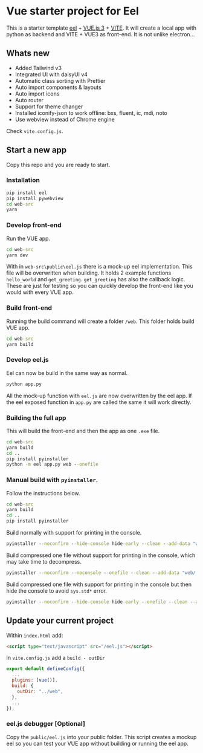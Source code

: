 # Vue starter project for Eel

This is a starter template [eel](https://github.com/python-eel/Eel) + [VUE.js 3](https://vuejs.org/) + [VITE](https://vitejs.dev/). It will create a local app with python as backend and VITE + VUE3 as front-end.
It is not unlike electron...

## Whats new

- Added Tailwind v3
- Integrated UI with daisyUI v4
- Automatic class sorting with Prettier
- Auto import components & layouts
- Auto import icons
- Auto router
- Support for theme changer
- Installed iconify-json to work offline: bxs, fluent, ic, mdi, noto
- Use webview instead of Chrome engine

Check `vite.config.js`.

## Start a new app

Copy this repo and you are ready to start.

### Installation

```cmd
pip install eel
pip install pywebview
cd web-src
yarn
```

### Develop front-end

Run the VUE app.

```cmd
cd web-src
yarn dev
```

With in `web-src\public\eel.js` there is a mock-up eel implementation. This file will be overwritten when building.
It holds 2 example functions `hello_world` and `get_greeting`.
`get_greeting` has also the callback logic.
These are just for testing so you can quickly develop the front-end like you would with every VUE app.

### Build front-end

Running the build command will create a folder `/web`. This folder holds build VUE app.

```cmd
cd web-src
yarn build
```

### Develop eel.js

Eel can now be build in the same way as normal.

```cmd
python app.py
```

All the mock-up function with `eel.js` are now overwritten by the eel app.
If the eel exposed function in `app.py` are called the same it will work directly.

### Building the full app

This will build the front-end and then the app as one `.exe` file.

```cmd
cd web-src
yarn build
cd ..
pip install pyinstaller
python -m eel app.py web --onefile
```

### Manual build with `pyinstaller`.

Follow the instructions below.

```cmd
cd web-src
yarn build
cd ..
pip install pyinstaller
```

Build normally with support for printing in the console.

```cmd
pyinstaller --noconfirm --hide-console hide-early --clean --add-data "web/:web/" --name "YourAppName" "app.py"
```

Build compressed one file without support for printing in the console, which may take time to decompress.

```cmd
pyinstaller --noconfirm --noconsole --onefile --clean --add-data "web/:web/" --name "YourAppName" "app.py"
```

Build compressed one file with support for printing in the console but then hide the console to avoid `sys.std*` error.

```cmd
pyinstaller --noconfirm --hide-console hide-early --onefile --clean --add-data "web/:web/" --name "YourAppName" "app.py"
```

## Update your current project

Within `index.html` add:

```html
<script type="text/javascript" src="/eel.js"></script>
```

In `vite.config.js` add a `build - outDir`

```js
export default defineConfig({
  ...
  plugins: [vue()],
  build: {
    outDir: "../web",
  },
  ...
});
```

### eel.js debugger [Optional]

Copy the `public/eel.js` into your public folder.
This script creates a mockup eel so you can test your VUE app without building or running the eel app.
